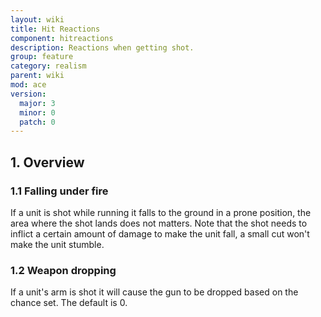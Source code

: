 ```yaml
---
layout: wiki
title: Hit Reactions
component: hitreactions
description: Reactions when getting shot.
group: feature
category: realism
parent: wiki
mod: ace
version:
  major: 3
  minor: 0
  patch: 0
---
```


## 1. Overview

### 1.1 Falling under fire
If a unit is shot while running it falls to the ground in a prone position, the area where the shot lands does not matters.
Note that the shot needs to inflict a certain amount of damage to make the unit fall, a small cut won't make the unit stumble.

### 1.2 Weapon dropping
If a unit's arm is shot it will cause the gun to be dropped based on the chance set. The default is 0.
